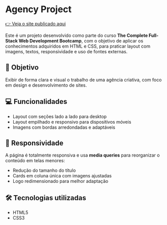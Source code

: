 # Agency Project

[👉 Veja o site publicado aqui](https://lais-viana.github.io/agency-project/)

Este é um projeto desenvolvido como parte do curso **The Complete Full-Stack Web Development Bootcamp**, com o objetivo de aplicar os conhecimentos adquiridos em HTML e CSS, para praticar layout com imagens, textos, responsividade e uso de fontes externas.


## 🎯 Objetivo

Exibir de forma clara e visual o trabalho de uma agência criativa, com foco em design e desenvolvimento de sites.

## 💻 Funcionalidades

- Layout com seções lado a lado para desktop
- Layout empilhado e responsivo para dispositivos móveis
- Imagens com bordas arredondadas e adaptáveis

## 📱 Responsividade

A página é totalmente responsiva e usa **media queries** para reorganizar o conteúdo em telas menores:

- Redução do tamanho do título
- Cards em coluna única com imagens ajustadas
- Logo redimensionado para melhor adaptação

## 🛠️ Tecnologias utilizadas

- HTML5
- CSS3

